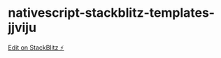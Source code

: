 # nativescript-stackblitz-templates-jjviju

[Edit on StackBlitz ⚡️](https://stackblitz.com/edit/nativescript-stackblitz-templates-bky6ua)